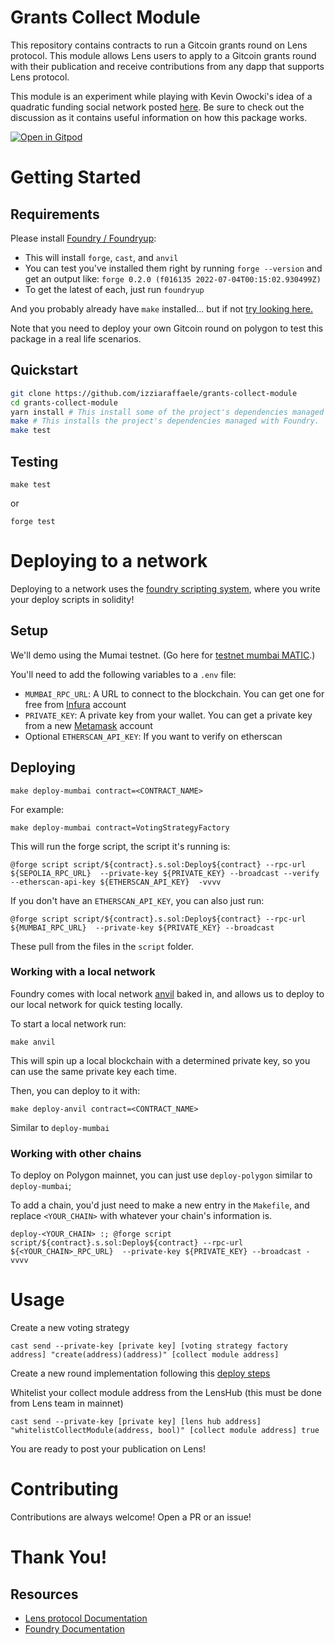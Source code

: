 # Grants Collect Module

This repository contains contracts to run a Gitcoin grants round on Lens protocol. This module allows Lens users to apply to a Gitcoin grants round with their publication and receive contributions from any dapp that supports Lens protocol.

This module is an experiment while playing with Kevin Owocki's idea of a quadratic funding social network posted [here](https://community.supermodular.xyz/t/sip-cohort-2-opportunity-2-quadratic-funding-social-network/94). Be sure to check out the discussion as it contains useful information on how this package works.

[![Open in Gitpod](https://gitpod.io/button/open-in-gitpod.svg)](https://gitpod.io/#https://github.com/izziaraffaele/grants-collect-module)

# Getting Started

## Requirements

Please install [Foundry / Foundryup](https://github.com/gakonst/foundry):

- This will install `forge`, `cast`, and `anvil`
- You can test you've installed them right by running `forge --version` and get an output like: `forge 0.2.0 (f016135 2022-07-04T00:15:02.930499Z)`
- To get the latest of each, just run `foundryup`

And you probably already have `make` installed... but if not [try looking here.](https://askubuntu.com/questions/161104/how-do-i-install-make)

Note that you need to deploy your own Gitcoin round on polygon to test this package in a real life scenarios.

## Quickstart

```sh
git clone https://github.com/izziaraffaele/grants-collect-module
cd grants-collect-module
yarn install # This install some of the project's dependencies managed with yarn
make # This installs the project's dependencies managed with Foundry.
make test
```

## Testing

```
make test
```

or

```
forge test
```

# Deploying to a network

Deploying to a network uses the [foundry scripting system](https://book.getfoundry.sh/tutorials/solidity-scripting.html), where you write your deploy scripts in solidity!

## Setup

We'll demo using the Mumai testnet. (Go here for [testnet mumbai MATIC](https://faucet.polygon.technology/).)

You'll need to add the following variables to a `.env` file:

- `MUMBAI_RPC_URL`: A URL to connect to the blockchain. You can get one for free from [Infura](https://www.infura.io/) account
- `PRIVATE_KEY`: A private key from your wallet. You can get a private key from a new [Metamask](https://metamask.io/) account
- Optional `ETHERSCAN_API_KEY`: If you want to verify on etherscan

## Deploying

```
make deploy-mumbai contract=<CONTRACT_NAME>
```

For example:

```
make deploy-mumbai contract=VotingStrategyFactory
```

This will run the forge script, the script it's running is:

```
@forge script script/${contract}.s.sol:Deploy${contract} --rpc-url ${SEPOLIA_RPC_URL}  --private-key ${PRIVATE_KEY} --broadcast --verify --etherscan-api-key ${ETHERSCAN_API_KEY}  -vvvv
```

If you don't have an `ETHERSCAN_API_KEY`, you can also just run:

```
@forge script script/${contract}.s.sol:Deploy${contract} --rpc-url ${MUMBAI_RPC_URL}  --private-key ${PRIVATE_KEY} --broadcast
```

These pull from the files in the `script` folder.

### Working with a local network

Foundry comes with local network [anvil](https://book.getfoundry.sh/anvil/index.html) baked in, and allows us to deploy to our local network for quick testing locally.

To start a local network run:

```
make anvil
```

This will spin up a local blockchain with a determined private key, so you can use the same private key each time.

Then, you can deploy to it with:

```
make deploy-anvil contract=<CONTRACT_NAME>
```

Similar to `deploy-mumbai`

### Working with other chains

To deploy on Polygon mainnet, you can just use `deploy-polygon` similar to `deploy-mumbai`;

To add a chain, you'd just need to make a new entry in the `Makefile`, and replace `<YOUR_CHAIN>` with whatever your chain's information is.

```
deploy-<YOUR_CHAIN> :; @forge script script/${contract}.s.sol:Deploy${contract} --rpc-url ${<YOUR_CHAIN>_RPC_URL}  --private-key ${PRIVATE_KEY} --broadcast -vvvv
```

# Usage

Create a new voting strategy

```
cast send --private-key [private key] [voting strategy factory address] "create(address)(address)" [collect module address]
```

Create a new round implementation following this [deploy steps](https://github.com/allo-protocol/contracts/blob/main/docs/DEPLOY_STEPS.md)

Whitelist your collect module address from the LensHub (this must be done from Lens team in mainnet)

```
cast send --private-key [private key] [lens hub address] "whitelistCollectModule(address, bool)" [collect module address] true
```

You are ready to post your publication on Lens!

# Contributing

Contributions are always welcome! Open a PR or an issue!

# Thank You!

## Resources

- [Lens protocol Documentation](https://docs.lens.xyz/)
- [Foundry Documentation](https://book.getfoundry.sh/)
